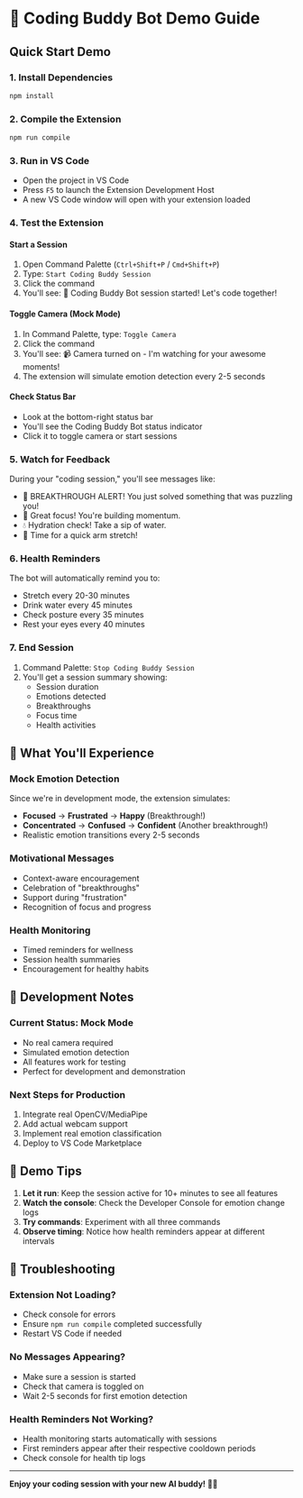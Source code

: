 # 🚀 Coding Buddy Bot Demo Guide

## Quick Start Demo

### 1. **Install Dependencies**

```bash
npm install
```

### 2. **Compile the Extension**

```bash
npm run compile
```

### 3. **Run in VS Code**

- Open the project in VS Code
- Press `F5` to launch the Extension Development Host
- A new VS Code window will open with your extension loaded

### 4. **Test the Extension**

#### Start a Session

1. Open Command Palette (`Ctrl+Shift+P` / `Cmd+Shift+P`)
2. Type: `Start Coding Buddy Session`
3. Click the command
4. You'll see: 🚀 Coding Buddy Bot session started! Let's code together!

#### Toggle Camera (Mock Mode)

1. In Command Palette, type: `Toggle Camera`
2. Click the command
3. You'll see: 📹 Camera turned on - I'm watching for your awesome moments!
4. The extension will simulate emotion detection every 2-5 seconds

#### Check Status Bar

- Look at the bottom-right status bar
- You'll see the Coding Buddy Bot status indicator
- Click it to toggle camera or start sessions

### 5. **Watch for Feedback**

During your "coding session," you'll see messages like:

- 🎉 BREAKTHROUGH ALERT! You just solved something that was puzzling you!
- 💪 Great focus! You're building momentum.
- 💧 Hydration check! Take a sip of water.
- 💪 Time for a quick arm stretch!

### 6. **Health Reminders**

The bot will automatically remind you to:

- Stretch every 20-30 minutes
- Drink water every 45 minutes
- Check posture every 35 minutes
- Rest your eyes every 40 minutes

### 7. **End Session**

1. Command Palette: `Stop Coding Buddy Session`
2. You'll get a session summary showing:
   - Session duration
   - Emotions detected
   - Breakthroughs
   - Focus time
   - Health activities

## 🎯 What You'll Experience

### Mock Emotion Detection

Since we're in development mode, the extension simulates:

- **Focused** → **Frustrated** → **Happy** (Breakthrough!)
- **Concentrated** → **Confused** → **Confident** (Another breakthrough!)
- Realistic emotion transitions every 2-5 seconds

### Motivational Messages

- Context-aware encouragement
- Celebration of "breakthroughs"
- Support during "frustration"
- Recognition of focus and progress

### Health Monitoring

- Timed reminders for wellness
- Session health summaries
- Encouragement for healthy habits

## 🔧 Development Notes

### Current Status: Mock Mode

- No real camera required
- Simulated emotion detection
- All features work for testing
- Perfect for development and demonstration

### Next Steps for Production

1. Integrate real OpenCV/MediaPipe
2. Add actual webcam support
3. Implement real emotion classification
4. Deploy to VS Code Marketplace

## 🎉 Demo Tips

1. **Let it run**: Keep the session active for 10+ minutes to see all features
2. **Watch the console**: Check the Developer Console for emotion change logs
3. **Try commands**: Experiment with all three commands
4. **Observe timing**: Notice how health reminders appear at different intervals

## 🚨 Troubleshooting

### Extension Not Loading?

- Check console for errors
- Ensure `npm run compile` completed successfully
- Restart VS Code if needed

### No Messages Appearing?

- Make sure a session is started
- Check that camera is toggled on
- Wait 2-5 seconds for first emotion detection

### Health Reminders Not Working?

- Health monitoring starts automatically with sessions
- First reminders appear after their respective cooldown periods
- Check console for health tip logs

---

**Enjoy your coding session with your new AI buddy! 🎯✨**

